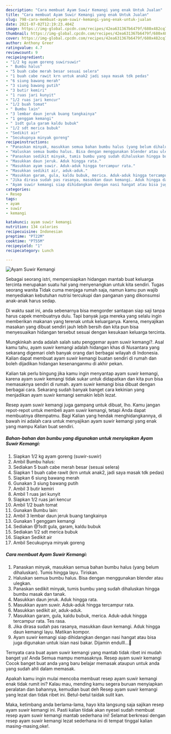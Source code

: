 ```yaml
---
description: "Cara membuat Ayam Suwir Kemangi yang enak Untuk Jualan"
title: "Cara membuat Ayam Suwir Kemangi yang enak Untuk Jualan"
slug: 798-cara-membuat-ayam-suwir-kemangi-yang-enak-untuk-jualan
date: 2021-07-02T12:19:23.404Z
image: https://img-global.cpcdn.com/recipes/42ea631367b6479f/680x482cq70/ayam-suwir-kemangi-foto-resep-utama.jpg
thumbnail: https://img-global.cpcdn.com/recipes/42ea631367b6479f/680x482cq70/ayam-suwir-kemangi-foto-resep-utama.jpg
cover: https://img-global.cpcdn.com/recipes/42ea631367b6479f/680x482cq70/ayam-suwir-kemangi-foto-resep-utama.jpg
author: Anthony Greer
ratingvalue: 4.7
reviewcount: 9
recipeingredient:
- "1/2 kg ayam goreng suwirsuwir"
- " Bumbu halus"
- "5 buah cabe merah besar sesuai selera"
- "1 buah cabe rawit krn untuk anak2 jadi saya masak tdk pedas"
- "6 siung bawang merah"
- "3 siung bawang putih"
- "3 butir kemiri"
- "1 ruas jari kunyit"
- "1/2 ruas jari kencur"
- "1/2 buah tomat"
- " Bumbu lain"
- "3 lembar daun jeruk buang tangkainya"
- "1 genggam kemangi"
- " 1sdt gula garam kaldu bubuk"
- "1/2 sdt merica bubuk"
- "Sedikit air"
- "Secukupnya minyak goreng"
recipeinstructions:
- "Panaskan minyak, masukkan semua bahan bumbu halus (yang belum dihaluskan). Tumis hingga layu. Tiriskan."
- "Haluskan semua bumbu halus. Bisa dengan menggunakan blender atau ulegkan."
- "Panaskan sedikit minyak, tumis bumbu yang sudah dihaluskan hingga bumbu masak dan tanak."
- "Masukkan daun jeruk. Aduk hingga rata."
- "Masukkan ayam suwir. Aduk-aduk hingga tercampur rata."
- "Masukkan sedikit air, aduk-aduk."
- "Masukkan garam, gula, kaldu bubuk, merica. Aduk-aduk hingga tercampur rata. Tes rasa."
- "Jika dirasa sudah pas rasanya, masukkan daun kemangi. Aduk hingga daun kemangi layu. Matikan kompor."
- "Ayam suwir kemangi siap dihidangkan dengan nasi hangat atau bisa juga digunakan untuk isian nasi bakar. Dijamin endulll...🥰"
categories:
- Resep
tags:
- ayam
- suwir
- kemangi

katakunci: ayam suwir kemangi 
nutrition: 134 calories
recipecuisine: Indonesian
preptime: "PT22M"
cooktime: "PT55M"
recipeyield: "1"
recipecategory: Lunch

---
```



![Ayam Suwir Kemangi](https://img-global.cpcdn.com/recipes/42ea631367b6479f/680x482cq70/ayam-suwir-kemangi-foto-resep-utama.jpg)

Sebagai seorang istri, mempersiapkan hidangan mantab buat keluarga tercinta merupakan suatu hal yang menyenangkan untuk kita sendiri. Tugas seorang  wanita Tidak cuma menjaga rumah saja, namun kamu pun wajib menyediakan kebutuhan nutrisi tercukupi dan panganan yang dikonsumsi anak-anak harus sedap.

Di waktu  saat ini, anda sebenarnya bisa mengorder santapan siap saji tanpa harus capek membuatnya dulu. Tapi banyak juga mereka yang selalu ingin memberikan makanan yang terenak untuk keluarganya. Karena, menyajikan masakan yang dibuat sendiri jauh lebih bersih dan kita pun bisa menyesuaikan hidangan tersebut sesuai dengan kesukaan keluarga tercinta. 



Mungkinkah anda adalah salah satu penggemar ayam suwir kemangi?. Asal kamu tahu, ayam suwir kemangi adalah hidangan khas di Nusantara yang sekarang digemari oleh banyak orang dari berbagai wilayah di Indonesia. Kalian dapat membuat ayam suwir kemangi buatan sendiri di rumah dan boleh dijadikan hidangan kesenanganmu di akhir pekan.

Kalian tak perlu bingung jika kamu ingin menyantap ayam suwir kemangi, karena ayam suwir kemangi tidak sukar untuk didapatkan dan kita pun bisa memasaknya sendiri di rumah. ayam suwir kemangi bisa dibuat dengan berbagai cara. Sekarang sudah banyak banget cara kekinian yang menjadikan ayam suwir kemangi semakin lebih lezat.

Resep ayam suwir kemangi juga gampang untuk dibuat, lho. Kamu jangan repot-repot untuk membeli ayam suwir kemangi, tetapi Anda dapat membuatnya ditempatmu. Bagi Kalian yang hendak menghidangkannya, di bawah ini adalah cara untuk menyajikan ayam suwir kemangi yang enak yang mampu Kalian buat sendiri.

<!--inarticleads1-->

##### Bahan-bahan dan bumbu yang digunakan untuk menyiapkan Ayam Suwir Kemangi:

1. Siapkan 1/2 kg ayam goreng (suwir-suwir)
1. Ambil  Bumbu halus:
1. Sediakan 5 buah cabe merah besar (sesuai selera)
1. Siapkan 1 buah cabe rawit (krn untuk anak2, jadi saya masak tdk pedas)
1. Siapkan 6 siung bawang merah
1. Gunakan 3 siung bawang putih
1. Ambil 3 butir kemiri
1. Ambil 1 ruas jari kunyit
1. Siapkan 1/2 ruas jari kencur
1. Ambil 1/2 buah tomat
1. Gunakan  Bumbu lain:
1. Ambil 3 lembar daun jeruk buang tangkainya
1. Gunakan 1 genggam kemangi
1. Sediakan  @1sdt gula, garam, kaldu bubuk
1. Sediakan 1/2 sdt merica bubuk
1. Siapkan Sedikit air
1. Ambil Secukupnya minyak goreng




<!--inarticleads2-->

##### Cara membuat Ayam Suwir Kemangi:

1. Panaskan minyak, masukkan semua bahan bumbu halus (yang belum dihaluskan). Tumis hingga layu. Tiriskan.
1. Haluskan semua bumbu halus. Bisa dengan menggunakan blender atau ulegkan.
1. Panaskan sedikit minyak, tumis bumbu yang sudah dihaluskan hingga bumbu masak dan tanak.
1. Masukkan daun jeruk. Aduk hingga rata.
1. Masukkan ayam suwir. Aduk-aduk hingga tercampur rata.
1. Masukkan sedikit air, aduk-aduk.
1. Masukkan garam, gula, kaldu bubuk, merica. Aduk-aduk hingga tercampur rata. Tes rasa.
1. Jika dirasa sudah pas rasanya, masukkan daun kemangi. Aduk hingga daun kemangi layu. Matikan kompor.
1. Ayam suwir kemangi siap dihidangkan dengan nasi hangat atau bisa juga digunakan untuk isian nasi bakar. Dijamin endulll...🥰




Ternyata cara buat ayam suwir kemangi yang mantab tidak ribet ini mudah banget ya! Anda Semua mampu memasaknya. Resep ayam suwir kemangi Cocok banget buat anda yang baru belajar memasak ataupun untuk anda yang sudah ahli dalam memasak.

Apakah kamu ingin mulai mencoba membuat resep ayam suwir kemangi enak tidak rumit ini? Kalau mau, mending kamu segera buruan menyiapkan peralatan dan bahannya, kemudian buat deh Resep ayam suwir kemangi yang lezat dan tidak ribet ini. Betul-betul taidak sulit kan. 

Maka, ketimbang anda berlama-lama, hayo kita langsung saja sajikan resep ayam suwir kemangi ini. Pasti kalian tiidak akan nyesel sudah membuat resep ayam suwir kemangi mantab sederhana ini! Selamat berkreasi dengan resep ayam suwir kemangi lezat sederhana ini di tempat tinggal kalian masing-masing,oke!.

